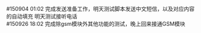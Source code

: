 #150904  01:02
    完成发送准备工作，明天测试脚本发送中文短信，以及对应内容的自动填充
    明天测试接听电话   
#150926 18:02
    完成除gsm模块外其他功能的测试，晚上回来接通GSM模块
